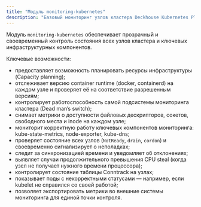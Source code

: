 ```yaml
---
title: "Модуль monitoring-kubernetes"
description: "Базовый мониторинг узлов кластера Deckhouse Kubernetes Platform."
---
```


Модуль `monitoring-kubernetes` обеспечивает прозрачный и своевременный контроль состояния всех узлов кластера и ключевых инфраструктурных компонентов.

Ключевые возможности:

- предоставляет возможность планировать ресурсы инфраструктуры (Capacity planning);
- отслеживает версию container runtime (docker, containerd) на каждом узле и проверяет её на соответствие разрешенным версиям;
- контролирует работоспособность самой подсистемы мониторинга кластера (Dead man’s switch);
- снимает метрики о доступности файловых дескрипторов, сокетов, свободного места и inode на каждом узле;
- мониторит корректную работу ключевых компонентов мониторинга: kube-state-metrics, node-exporter, kube-dns;
- проверяет состояние всех узлов (`NotReady`, `drain`, `cordon`) и своевременно сигнализирует о неполадках;
- следит за синхронизацией времени и уведомляет об отклонениях;
- выявляет случаи продолжительного превышения CPU steal (когда узел не получает нужного времени процессора);
- контролирует состояние таблицы Conntrack на узлах;
- показывает поды с некорректными статусами — например, если kubelet не справился со своей работой;
- позволяет экспортировать метрики во внешние системы мониторинга для единой точки контроля.
